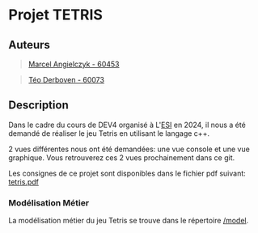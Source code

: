 # Projet TETRIS

## Auteurs

> [Marcel Angielczyk - 60453](mailto:60453@etu.he2b.be)

> [Téo Derboven - 60073](mailto:60073@etu.he2b.be)

## Description

Dans le cadre du cours de DEV4 organisé à L'[ESI](https://he2b.be/formations/?secteur=informatique) en 2024, il nous a été demandé de réaliser le jeu Tetris en utilisant le langage c++.

2 vues différentes nous ont été demandées: une vue console et une vue graphique. Vous retrouverez ces 2 vues prochainement dans ce git.

Les consignes de ce projet sont disponibles dans le fichier pdf suivant: [tetris.pdf](https://poesi.esi-bru.be/pluginfile.php/28049/mod_resource/content/3/tetris.pdf)

### Modélisation Métier

La modélisation métier du jeu Tetris se trouve dans le répertoire [/model](./model/).